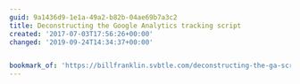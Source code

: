 ```yaml
---
guid: 9a1436d9-1e1a-49a2-b82b-04ae69b7a3c2
title: Deconstructing the Google Analytics tracking script
created: '2017-07-03T17:56:26+00:00'
changed: '2019-09-24T14:34:37+00:00'


bookmark_of: 'https://billfranklin.svbtle.com/deconstructing-the-ga-script'
---
```





